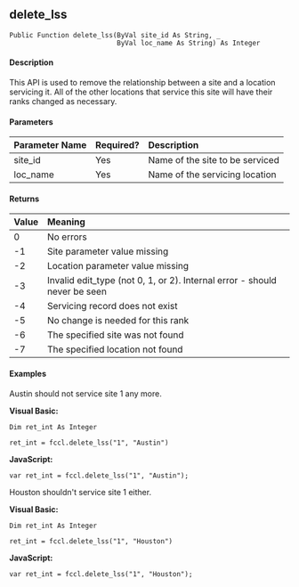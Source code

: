delete_lss
----------

```
Public Function delete_lss(ByVal site_id As String, _
                           ByVal loc_name As String) As Integer
```

#### Description

This API is used to remove the relationship between a site and a location servicing it. All of the other locations that service this site will have their ranks changed as necessary.

#### Parameters

| Parameter Name | Required? | Description |
|:--- |:--- |:--- |
| site_id | Yes | Name of the site to be serviced |
| loc_name | Yes | Name of the servicing location |

#### Returns

| Value | Meaning |
|:--- |:--- |
| 0 | No errors |
| -1 | Site parameter value missing |
| -2 | Location parameter value missing |
| -3 | Invalid edit_type (not 0, 1, or 2). Internal error - should never be seen |
| -4 | Servicing record does not exist |
| -5 | No change is needed for this rank |
| -6 | The specified site was not found |
| -7 | The specified location not found |

#### Examples

Austin should not service site 1 any more.

**Visual Basic:**
```
Dim ret_int As Integer

ret_int = fccl.delete_lss("1", "Austin")
```

**JavaScript:**
```
var ret_int = fccl.delete_lss("1", "Austin");
```

Houston shouldn't service site 1 either.

**Visual Basic:**
```
Dim ret_int As Integer

ret_int = fccl.delete_lss("1", "Houston")
```

**JavaScript:**
```
var ret_int = fccl.delete_lss("1", "Houston");
```
